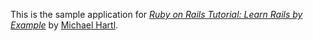 This is the sample application for
[*Ruby on Rails Tutorial: Learn Rails by Example*](http://railstutorial.org/)
by [Michael Hartl](http://michaelhartl.com/). 